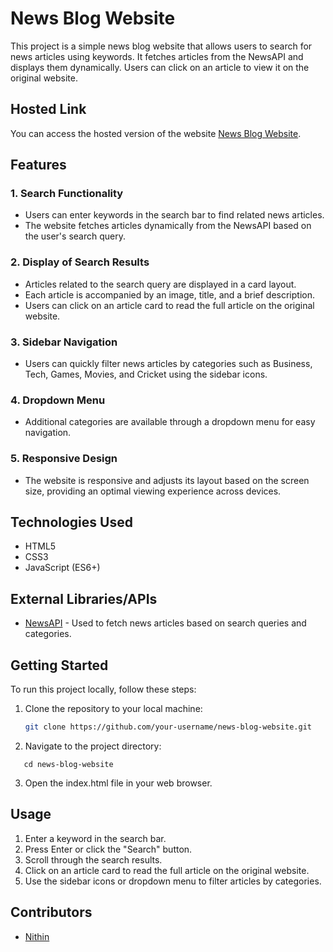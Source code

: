# News Blog Website

This project is a simple news blog website that allows users to search for news articles using keywords. It fetches articles from the NewsAPI and displays them dynamically. Users can click on an article to view it on the original website.

## Hosted Link

You can access the hosted version of the website [News Blog Website]([https://your-username.github.io/News-Blog-Website/](https://nithinroyale.github.io/News-Consumption-Website/)).

## Features

### 1. Search Functionality

- Users can enter keywords in the search bar to find related news articles.
- The website fetches articles dynamically from the NewsAPI based on the user's search query.

### 2. Display of Search Results

- Articles related to the search query are displayed in a card layout.
- Each article is accompanied by an image, title, and a brief description.
- Users can click on an article card to read the full article on the original website.

### 3. Sidebar Navigation

- Users can quickly filter news articles by categories such as Business, Tech, Games, Movies, and Cricket using the sidebar icons.

### 4. Dropdown Menu

- Additional categories are available through a dropdown menu for easy navigation.

### 5. Responsive Design

- The website is responsive and adjusts its layout based on the screen size, providing an optimal viewing experience across devices.

## Technologies Used

- HTML5
- CSS3
- JavaScript (ES6+)

## External Libraries/APIs

- [NewsAPI](https://newsapi.org/) - Used to fetch news articles based on search queries and categories.

## Getting Started

To run this project locally, follow these steps:

1. Clone the repository to your local machine:

   ```bash
   git clone https://github.com/your-username/news-blog-website.git
   ```
   
2. Navigate to the project directory:

 ```
    cd news-blog-website
 ```

3. Open the index.html file in your web browser.

## Usage

1. Enter a keyword in the search bar.
2. Press Enter or click the "Search" button.
3. Scroll through the search results.
4. Click on an article card to read the full article on the original website.
5. Use the sidebar icons or dropdown menu to filter articles by categories.

## Contributors

- [Nithin](https://github.com/NithinRoyale/)
